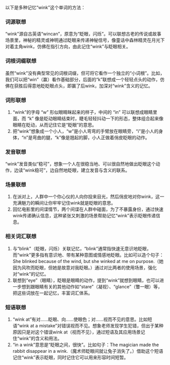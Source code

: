 以下是多种记忆“wink”这个单词的方法：

### 词源联想
“wink”源自古英语“wincan”，原意为“眨眼，闪烁”。可以联想古老的传说或故事场景里，神秘的精灵或神明通过眨眼来传递神秘信号，像童话中森林精灵在月光下对着主角wink，仿佛在指引方向，由此记住“wink”与眨眼相关。

### 词根词缀联想
虽然“wink”没有典型常见的词根词缀，但可将它看作一个独立的“小词根”。比如，我们可以把“win”（赢）看作基础部分，后面的“k”联想成一个轻轻点头的动作，仿佛在获胜后得意地眨眨眼点头，即赢了后wink，加深对“wink”含义的记忆。

### 词形联想
1. “wink”的字母 “w” 形似眼睛眯起来的样子，中间的 “in” 可以联想成眼睛里面，而 “k” 像是眨动眼睛结束时，睫毛轻轻抖动一下的形态，整体组合起来像眼睛在眨动，从而记住它是“眨眼”的意思。
2. 把“wink”想象成一个小人，“w”是小人弯弯的手臂放在眼睛旁，“i”是小人的身体，“n”是弯曲的腿，“k”像是翘起的脚，小人正做着俏皮眨眼的动作。

### 发音联想
“wink”发音类似“稳可”，想象一个人在很稳当地、可以很自然地做出眨眼这个动作，边读“wink稳可”，边自然地眨眼，建立发音与含义的联系。

### 场景联想
1. 在派对上，人群中一个你心仪的人向你投来目光，然后俏皮地对你wink，这一充满魅力的瞬间让你牢牢记住wink就是眨眼的意思。
2. 回忆电影里的间谍情节，两个间谍在人群中碰面，为了不暴露身份，通过快速wink传递确认信息，这种紧张又刺激的场景帮助记忆“wink”表示眨眼传递信息。

### 相关词汇联想
1. 与“blink”（眨眼，闪烁）关联记忆，“blink”通常指快速无意识地眨眼，而“wink”更多指有意识地、带有某种意图或情感地眨眼。比如可以造个句子：She blinked because of the wind, but she winked at me on purpose.（她因为风吹而眨眼，但她是故意对我眨眼。）通过对比两者的使用场景，强化对“wink”的记忆。
2. 联想到“eye”（眼睛），眨眼是眼睛的动作，提到“wink”就想到眼睛，也可以进一步想到跟眼睛有关的其他动作如“stare”（凝视）、“glance”（瞥一眼）等，把这些词放在一起记忆，丰富词汇体系。

### 短语联想
1. “wink at”有对……眨眼、向……使眼色；对……视而不见的意思。比如短语“wink at a mistake”对错误视而不见。想象老师发现学生犯错，但出于某种原因只是对这个错误wink at（视而不见），通过短语及其应用场景记住“wink”的含义和用法。
2. “in a wink”意思是“眨眼之间，很快”。比如句子：The magician made the rabbit disappear in a wink.（魔术师眨眼间就让兔子消失了。）借助这个短语记住“wink”表示眨眼，同时记住它可以用来形容时间短暂。 